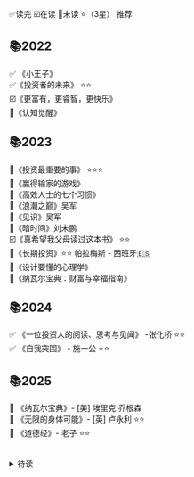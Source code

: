 

✅读完  ☑️在读  🔲未读  ⭐（3星） 推荐

## 📚2022

✅ 《小王子》  
✅《投资者的未来》  ⭐⭐      
☑️《更富有，更睿智，更快乐》   
🔲《认知觉醒》  

## 📚2023

🔲《投资最重要的事》  ⭐⭐⭐  
🔲《赢得输家的游戏》  
🔲《高效人士的七个习惯》  
🔲《浪潮之巅》吴军  
🔲《见识》吴军  
🔲《暗时间》刘未鹏  
☑️《真希望我父母读过这本书》  ⭐⭐  
🔲《长期投资》⭐⭐  帕拉梅斯 - 西班牙🇪🇸  
🔲《设计要懂的心理学》   
🔲《纳瓦尔宝典：财富与幸福指南》 

## 📚2024

✅ 《一位投资人的阅读、思考与见闻》 -张化桥  ⭐⭐   
✅ 《自我突围》 - 施一公  ⭐⭐  

## 📚2025

🔲 《纳瓦尔宝典》- [美] 埃里克·乔根森  
🔲 《无限的身体可能》- [英] 卢永利  ⭐⭐  
🔲 《道德经》- 老子  ⭐⭐   


## 
<details>
<summary>待读</summary>
  
《跨越鸿沟》 - 杰弗里·摩尔  

</details>



